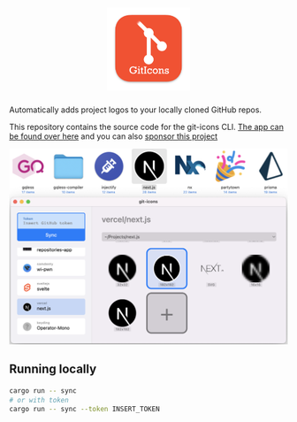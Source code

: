 <h1 align="center">
  <img src="./logo.png" width="150">
</h1>

Automatically adds project logos to your locally cloned GitHub repos.

This repository contains the source code for the git-icons CLI. [The app can be found over here](https://samddenty.gumroad.com/l/git-icons) and you can also [sponsor this project](https://github.com/sponsors/samdenty)

[![Banner](./readme-banner.png)](https://samddenty.gumroad.com/l/git-icons)

## Running locally

<!-- brew install mysql-client
cargo install diesel_cli --no-default-features --features mysql -->

```bash
cargo run -- sync
# or with token
cargo run -- sync --token INSERT_TOKEN
```
